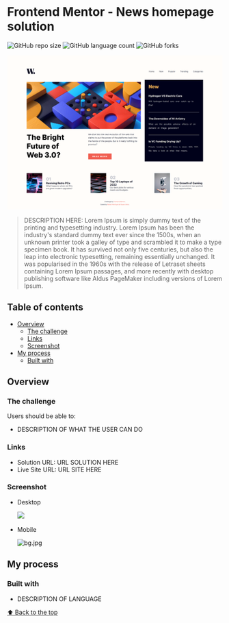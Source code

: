 # Frontend Mentor - News homepage solution

![GitHub repo size](https://img.shields.io/github/repo-size/RafaelHDSV/News-homepage?style=for-the-badge)
![GitHub language count](https://img.shields.io/github/languages/count/RafaelHDSV/News-homepage?style=for-the-badge)
![GitHub forks](https://img.shields.io/github/forks/RafaelHDSV/News-homepage?style=for-the-badge)

<img src="images/desktop.png" alt="desktop.png">

> DESCRIPTION HERE: Lorem Ipsum is simply dummy text of the printing and typesetting industry. Lorem Ipsum has been the industry's standard dummy text ever since the 1500s, when an unknown printer took a galley of type and scrambled it to make a type specimen book. It has survived not only five centuries, but also the leap into electronic typesetting, remaining essentially unchanged. It was popularised in the 1960s with the release of Letraset sheets containing Lorem Ipsum passages, and more recently with desktop publishing software like Aldus PageMaker including versions of Lorem Ipsum.

## Table of contents

- [Overview](#overview)
  - [The challenge](#the-challenge)
  - [Links](#links)
  - [Screenshot](#screenshot)
- [My process](#my-process)
  - [Built with](#built-with)

## Overview

### The challenge

Users should be able to:

- DESCRIPTION OF WHAT THE USER CAN DO
<!--- View the optimal layout for the app depending on their device's screen size
- See hover states for all interactive elements on the page
- Add new todos to the list
- Mark todos as complete
- Delete todos from the list
- Filter by all/active/complete todos
- Clear all completed todos
- Toggle light and dark mode
- **Bonus**: Drag and drop to reorder items on the list-->

### Links

- Solution URL: URL SOLUTION HERE
- Live Site URL: URL SITE HERE

### Screenshot

  - Desktop
  
    ![](bg.jpg)
    
  - Mobile
    
    <img src="bg.jpg" alt="bg.jpg" width="300px" height="700px">

## My process

### Built with

- DESCRIPTION OF LANGUAGE
<!--- Semantic HTML5 markup
- CSS custom properties
- Flexbox
- CSS Grid
- Javascript properties-->

[⬆ Back to the top](#frontend-mentor---news-homepage-solution)<br>
